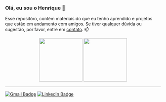 ### Olá, eu sou o Henrique 👋

Esse repositóro, contém materiais do que eu tenho aprendido e projetos que estão em andamento com amigos.
Se tiver qualquer dúvida ou sugestão, por favor, entre em [contato](https://www.linkedin.com/in/hytsuboi/). 📫
<div align="center">
  <a href="https://github.com/henriquetsu">
  <img height="140em" src="https://github-readme-stats.vercel.app/api?username=henriquetsu&show_icons=true&theme=dracula&include_all_commits=true&count_private=true"/>
  <img height="140em" src="https://github-readme-stats.vercel.app/api/top-langs/?username=henriquetsu&layout=compact&langs_count=7&theme=dracula"/>
</div>
  
-----------------------
  
[![Gmail Badge](https://img.shields.io/badge/-Gmail-critical?style=flat-square&logo=Gmail&logoColor=white&link=mailto:ht10614@gmail.com)](mailto:ht10614@gmail.com)
[![Linkedin Badge](https://img.shields.io/badge/-LinkedIn-blue?style=flat-square&logo=Linkedin&logoColor=white&link=https://www.linkedin.com/in/hytsuboi/)](https://www.linkedin.com/in/hytsuboi/)


<!--TODO: Um dia, adicionar essa badge do DEV.to
<a href="https://dev.to/guyrux">
  <img src="https://d2fltix0v2e0sb.cloudfront.net/dev-badge.svg" alt="Gustavo Suto's DEV Profile" height="30" width="30">
</a>
-->

<!--
**guyrux/guyrux** is a ✨ _special_ ✨ repository because its `README.md` (this file) appears on your GitHub profile.

Here are some ideas to get you started:

- 🔭 I’m currently working on ...
- 🌱 I’m currently learning ...
- 👯 I’m looking to collaborate on ...
- 🤔 I’m looking for help with ...
- 💬 Ask me about ...
- 📫 How to reach me: ...
- 😄 Pronouns: ...
- ⚡ Fun fact: ...
-->
